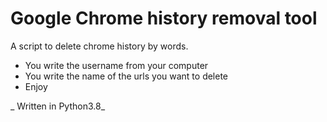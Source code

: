 # Google Chrome history removal tool
A script to delete chrome history by words.

* You write the username from your computer
* You write the name of the urls you want to delete
* Enjoy

_ Written in Python3.8_
